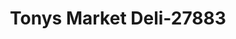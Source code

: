---
f_zip-code: 33444
f_state-code: FL
title: Tonys Market Deli-27883
f_phone: 561-276-1713
f_city-only: Delray Beach
f_address: 301 W Atlantic Ave Delray Beach
f_location-unique-id: '27883'
slug: tonys-market-deli-27883
updated-on: '2024-05-30T13:46:58.046Z'
created-on: '2024-05-30T13:36:59.803Z'
published-on: '2024-05-30T13:54:32.469Z'
f_city-state: cms/city/delray-beach-fl.md
f_company: cms/company/tonys-market-deli.md
f_state: cms/state/florida.md
layout: '[payday-loan].html'
tags: payday-loan
---
